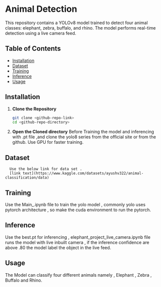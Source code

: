 # Animal Detection

This repository contains a YOLOv8 model trained to detect four animal classes: elephant, zebra, buffalo, and rhino. The model performs real-time detection using a live camera feed.

## Table of Contents

- [Installation](#installation)
- [Dataset](#dataset)
- [Training](#training)
- [Inference](#inference)
- [Usage](#usage)

## Installation

1. **Clone the Repository**
   ```bash
   git clone <github-repo-link>
   cd <github-repo-directory>
2. **Open the Cloned directory**
     Before Training the model and inferencing with .pt file ,and clone the yolo8 series from the official site or from the github. Use GPU for faster training.

## Dataset 
      Use the below link for data set .
      [link text](https://www.kaggle.com/datasets/ayushv322/animal-classification/data)

## Training
   Use the Main_.ipynb file  to train the yolo model , commonly yolo uses pytorch architecture , so make the cuda environment to run the pytorch.
## Inference
   Use the best.pt for inferencing , elephant_project_live_camera.ipynb file runs the model with live inbuilt camera , if the inference confidence are above .80 the model label the object in the live feed.
## Usage
   The Model can classify four different animals namely , Elephant , Zebra , Buffalo and Rhino.
   
